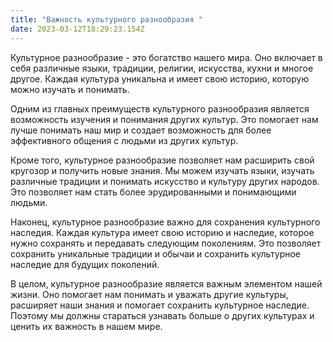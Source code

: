 ```yaml
---
title: "Важность культурного разнообразия "
date: 2023-03-12T18:29:23.154Z
---
```

<!--StartFragment-->

Культурное разнообразие - это богатство нашего мира. Оно включает в себя различные языки, традиции, религии, искусства, кухни и многое другое. Каждая культура уникальна и имеет свою историю, которую можно изучать и понимать.

Одним из главных преимуществ культурного разнообразия является возможность изучения и понимания других культур. Это помогает нам лучше понимать наш мир и создает возможность для более эффективного общения с людьми из других культур.

Кроме того, культурное разнообразие позволяет нам расширить свой кругозор и получить новые знания. Мы можем изучать языки, изучать различные традиции и понимать искусство и культуру других народов. Это позволяет нам стать более эрудированными и понимающими людьми.

Наконец, культурное разнообразие важно для сохранения культурного наследия. Каждая культура имеет свою историю и наследие, которое нужно сохранять и передавать следующим поколениям. Это позволяет сохранить уникальные традиции и обычаи и сохранить культурное наследие для будущих поколений.

В целом, культурное разнообразие является важным элементом нашей жизни. Оно помогает нам понимать и уважать другие культуры, расширяет наши знания и помогает сохранить культурное наследие. Поэтому мы должны стараться узнавать больше о других культурах и ценить их важность в нашем мире.

<!--EndFragment-->